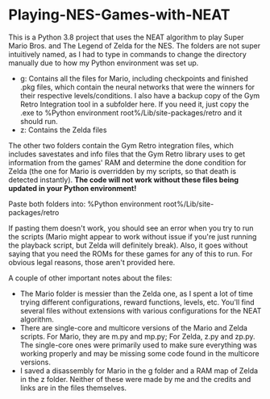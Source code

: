 # Playing-NES-Games-with-NEAT
This is a Python 3.8 project that uses the NEAT algorithm to play Super Mario Bros. and The Legend of Zelda for the NES.
The folders are not super intuitively named, as I had to type in commands to change the directory manually due to how my Python environment was set up.
* g: Contains all the files for Mario, including checkpoints and finished .pkg files, which contain the neural networks that were the winners for their respective levels/conditions. I also have a backup copy of the Gym Retro Integration tool in a subfolder here. If you need it, just copy the .exe to %Python environment root%/Lib/site-packages/retro and it should run.
* z: Contains the Zelda files

The other two folders contain the Gym Retro integration files, which includes savestates and info files that the Gym Retro library uses to get information from the games' RAM and determine the done condition for Zelda (the one for Mario is overridden by my scripts, so that death is detected instantly). **The code will not work without these files being updated in your Python environment!**

Paste both folders into: %Python environment root%/Lib/site-packages/retro

If pasting them doesn't work, you should see an error when you try to run the scripts (Mario might appear to work without issue if you're just running the playback script, but Zelda will definitely break). Also, it goes without saying that you need the ROMs for these games for any of this to run. For obvious legal reasons, those aren't provided here.

A couple of other important notes about the files:
* The Mario folder is messier than the Zelda one, as I spent a lot of time trying different configurations, reward functions, levels, etc. You'll find several files without extensions with various configurations for the NEAT algorithm.
* There are single-core and multicore versions of the Mario and Zelda scripts. For Mario, they are m.py and mp.py; For Zelda, z.py and zp.py. The single-core ones were primarily used to make sure everything was working properly and may be missing some code found in the multicore versions.
* I saved a disassembly for Mario in the g folder and a RAM map of Zelda in the z folder. Neither of these were made by me and the credits and links are in the files themselves.
